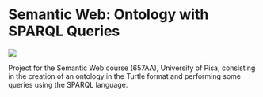 # Semantic Web: Ontology with SPARQL Queries

<img src="utility/unipi-logo.png"/>

Project for the Semantic Web course (657AA), University of Pisa, consisting in the creation of an ontology in the Turtle format and performing some queries using the SPARQL language.
